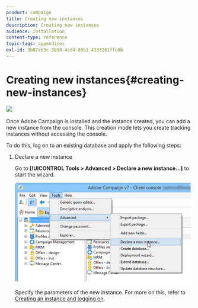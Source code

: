 ```yaml
---
product: campaign
title: Creating new instances
description: Creating new instances
audience: installation
content-type: reference
topic-tags: appendices
exl-id: 3b87eb3c-3b50-4ed4-80b1-4333261ffe0b
---
```

# Creating new instances{#creating-new-instances}

![](assets/do-not-localize/v7-only.svg)

Once Adobe Campaign is installed and the instance created, you can add a new instance from the console. This creation mode lets you create tracking instances without accessing the console.

To do this, log on to an existing database and apply the following steps:

1. Declare a new instance

   Go to **[!UICONTROL Tools > Advanced > Declare a new instance...]** to start the wizard.

   ![](assets/s_ncs_install_declare_instance_menu.png)

   Specify the parameters of the new instance. For more on this, refer to [Creating an instance and logging on](../../installation/using/creating-an-instance-and-logging-on.md).
